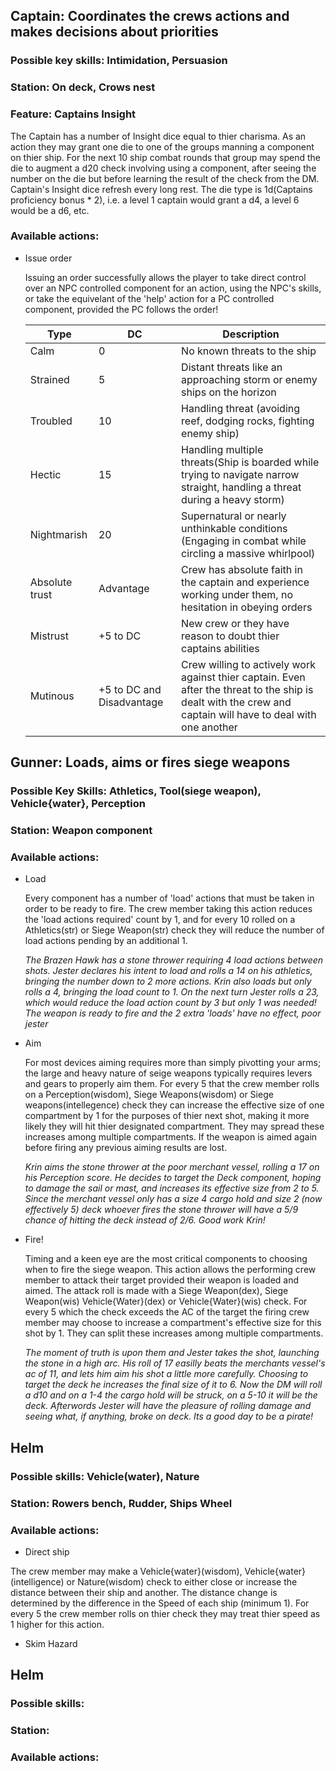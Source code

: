 ## Captain: Coordinates the crews actions and makes decisions about priorities

### Possible key skills: Intimidation, Persuasion

### Station: On deck, Crows nest

### Feature: Captains Insight
The Captain has a number of Insight dice equal to thier charisma. As an action they may grant one die to one of the groups manning a component on thier ship. For the next 10 ship combat rounds that group may spend the die to augment a d20 check involving using a component, after seeing the number on the die but before learning the result of the check from the DM. Captain's Insight dice refresh every long rest. The die type is 1d(Captains proficiency bonus * 2), i.e. a level 1 captain would grant a d4, a level 6 would be a d6, etc.

### Available actions: 
  
  * Issue order

    Issuing an order successfully allows the player to take direct control over an NPC controlled component for an action, using the NPC's skills, or take the equivelant of the 'help' action for a PC controlled component, provided the PC follows the order!
    
    | Type | DC  | Description  |
    |--|--|---|
    | Calm | 0 | No known threats to the ship|
    | Strained| 5| Distant threats like an approaching storm or enemy ships on the horizon|
    | Troubled| 10| Handling threat (avoiding reef, dodging rocks, fighting enemy ship)|
    | Hectic| 15| Handling multiple threats(Ship is boarded while trying to navigate narrow straight, handling a threat during a heavy storm)|
    | Nightmarish | 20 | Supernatural or nearly unthinkable conditions (Engaging in combat while circling a massive whirlpool)|
    | Absolute trust| Advantage | Crew has absolute faith in the captain and experience working under them, no hesitation in obeying orders|
    | Mistrust | +5 to DC | New crew or they have reason to doubt thier captains abilities|
    | Mutinous | +5 to DC and Disadvantage | Crew willing to actively work against thier captain. Even after the threat to the ship is dealt with the crew and captain will have to deal with one another|

## Gunner: Loads, aims or fires siege weapons

### Possible Key Skills: Athletics, Tool(siege weapon), Vehicle{water}, Perception

### Station: Weapon component

### Available actions:

  * Load
  
    Every component has a number of 'load' actions that must be taken in order to be ready to fire. The crew member taking this action reduces the 'load actions required' count by 1, and for every 10 rolled on a Athletics(str) or Siege Weapon(str) check they will reduce the number of load actions pending by an additional 1.

    _The Brazen Hawk has a stone thrower requiring 4 load actions between shots. Jester declares his intent to load and rolls a 14 on his athletics, bringing the number down to 2 more actions. Krin also loads but only rolls a 4, bringing the load count to 1. On the next turn Jester rolls a 23, which would reduce the load action count by 3 but only 1 was needed! The weapon is ready to fire and the 2 extra 'loads' have no effect, poor jester_
  
  * Aim

    For most devices aiming requires more than simply pivotting your arms; the large and heavy nature of seige weapons typically requires levers and gears to properly aim them. For every 5 that the crew member rolls on a Perception(wisdom), Siege Weapons(wisdom) or Siege weapons(intellegence) check they can increase the effective size of one compartment by 1 for the purposes of thier next shot, making it more likely they will hit thier designated compartment. They may spread these increases among multiple compartments. If the weapon is aimed again before firing any previous aiming results are lost.
    
    _Krin aims the stone thrower at the poor merchant vessel, rolling a 17 on his Perception score. He decides to target the Deck component, hoping to damage the sail or mast, and increases its effective size from 2 to 5. Since the merchant vessel only has a size 4 cargo hold and size 2 (now effectively 5) deck whoever fires the stone thrower will have a 5/9 chance of hitting the deck instead of 2/6. Good work Krin!_

  * Fire!
  
    Timing and a keen eye are the most critical components to choosing when to fire the siege weapon. This action allows the performing crew member to attack their target provided their weapon is loaded and aimed. The attack roll is made with a Siege Weapon(dex), Siege Weapon(wis) Vehicle{Water}(dex) or Vehicle{Water}(wis) check. For every 5 which the check exceeds the AC of the target the firing crew member may choose to increase a compartment's effective size for this shot by 1. They can split these increases among multiple compartments.

    _The moment of truth is upon them and Jester takes the shot, launching the stone in a high arc. His roll of 17 easilly beats the merchants vessel's ac of 11, and lets him aim his shot a little more carefully. Choosing to target the deck he increases the final size of it to 6. Now the DM will roll a d10 and on a 1-4 the cargo hold will be struck, on a 5-10 it will be the deck. Afterwords Jester will have the pleasure of rolling damage and seeing what, if anything, broke on deck. Its a good day to be a pirate!_

## Helm

### Possible skills: Vehicle(water), Nature

### Station: Rowers bench, Rudder, Ships Wheel

### Available actions:

  *  Direct ship
  
  The crew member may make a Vehicle{water}(wisdom), Vehicle{water}(intelligence) or Nature(wisdom) check to either close or increase the distance between their ship and another. The distance change is determined by the difference in the Speed of each ship (minimum 1). For every 5 the crew member rolls on thier check they may treat thier speed as 1 higher for this action.

  * Skim Hazard





## Helm

### Possible skills:

### Station:

### Available actions: